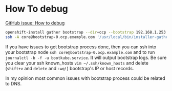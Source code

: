 # How To debug

[GitHub issue: How to debug](https://github.com/openshift/cluster-authentication-operator/issues/131)

```sh
openshift-install gather bootstrap --dir=ocp --bootstrap 192.168.1.253 --master "192.168.1.10 192.168.1.11 192.168.1.12"
ssh -A core@bootstrap-0.ocp.example.com '/usr/local/bin/installer-gather.sh 192.168.1.10 192.168.1.11 192.168.1.12'
```

If you have issues to get bootstrap process done, then you can ssh into your bootstrap node `ssh core@bootstrap-0.ocp.example.com` and to run `journalctl -b -f -u bootkube.service`. It will output bootstrap logs.
Be sure you clear your ssh known_hosts `vim ~/.ssh/known_hosts` and delete (`shift+v` and `delete` and `:wq!`) bootstrap's IP or host records.

In my opinion most common issues with bootstrap process could be related to DNS.